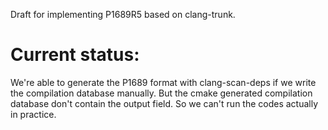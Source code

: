 Draft for implementing P1689R5 based on clang-trunk.

# Current status:

We're able to generate the P1689 format with clang-scan-deps if we write the compilation database manually. But the cmake generated compilation database don't contain the output field. So we can't run the codes actually in practice.
